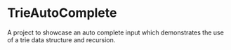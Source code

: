 # TrieAutoComplete
A project to showcase an auto complete input which demonstrates the use of a trie data structure and recursion.
